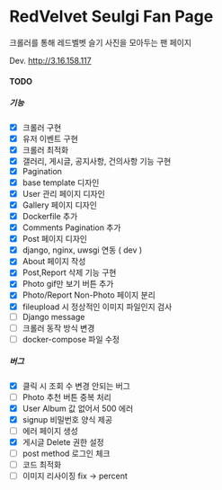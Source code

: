 # RedVelvet Seulgi Fan Page

크롤러를 통해 레드벨벳 슬기 사진을 모아두는 팬 페이지 

Dev. http://3.16.158.117


#### TODO
##### 기능
- [x] 크롤러 구현
- [x] 유저 이벤트 구현
- [x] 크롤러 최적화
- [x] 갤러리, 게시글, 공지사항, 건의사항 기능 구현
- [x] Pagination
- [x] base template 디자인
- [x] User 관리 페이지 디자인
- [x] Gallery 페이지 디자인
- [x] Dockerfile 추가
- [x] Comments Pagination 추가
- [x] Post 페이지 디자인
- [x] django, nginx, uwsgi 연동 ( dev )
- [x] About 페이지 작성
- [x] Post,Report 삭제 기능 구현
- [x] Photo gif만 보기 버튼 추가
- [x] Photo/Report Non-Photo 페이지 분리
- [x] fileupload 시 정상적인 이미지 파일인지 검사
- [ ] Django message
- [ ] 크롤러 동작 방식 변경
- [ ] docker-compose 파일 수정

##### 버그
- [x] 클릭 시 조회 수 변경 안되는 버그 
- [ ] Photo 추천 버튼 중복 처리
- [x] User Album 값 없어서 500 에러
- [x] signup 비밀번호 양식 제공
- [ ] 에러 페이지 생성
- [x] 게시글 Delete 권한 설정
- [ ] post method 로그인 체크
- [ ] 코드 최적화
- [ ] 이미지 리사이징 fix -> percent